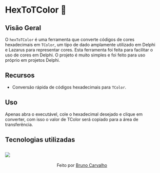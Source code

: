 # HexToTColor 🎨

## Visão Geral

O `hexToTColor` é uma ferramenta que converte códigos de cores hexadecimais em `TColor`, um tipo de dado amplamente utilizado em Delphi e Lazarus para representar cores. Esta ferramenta foi feita para facilitar o uso de cores em Delphi.
O projeto é muito simples e foi feito para uso próprio em projetos Delphi.

## Recursos

- Conversão rápida de códigos hexadecimais para `TColor`.

## Uso

Apenas abra o executável, cole o hexadecimal desejado e clique em converter, com isso o valor de TColor será copiado para a área de transferência.


## Tecnologias utilizadas
  
  ![](https://img.shields.io/badge/Delphi-B22222?style=for-the-badge&logo=delphi&logoColor=white)
---

<p align="center">
  Feito por <a href="https://github.com/brunoC42">Bruno Carvalho</a>
</p>

